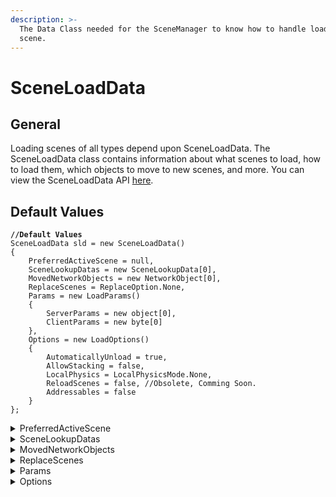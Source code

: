 ```yaml
---
description: >-
  The Data Class needed for the SceneManager to know how to handle loading a
  scene.
---
```


# SceneLoadData

## General

Loading scenes of all types depend upon SceneLoadData. The SceneLoadData class contains information about what scenes to load, how to load them, which objects to move to new scenes, and more. You can view the SceneLoadData API [here](https://firstgeargames.com/FishNet/api/api/FishNet.Managing.Scened.SceneLoadData.html).

## Default Values

<pre class="language-csharp"><code class="lang-csharp"><strong>//Default Values
</strong>SceneLoadData sld = new SceneLoadData()
{
    PreferredActiveScene = null,
    SceneLookupDatas = new SceneLookupData[0],
    MovedNetworkObjects = new NetworkObject[0],
    ReplaceScenes = ReplaceOption.None,
    Params = new LoadParams()
    {
        ServerParams = new object[0],
        ClientParams = new byte[0]
    },
    Options = new LoadOptions()
    {
        AutomaticallyUnload = true,
        AllowStacking = false,
        LocalPhysics = LocalPhysicsMode.None,
        ReloadScenes = false, //Obsolete, Comming Soon.
        Addressables = false
    }
};
</code></pre>

<details>

<summary>PreferredActiveScene</summary>

Preferred Active Scene will allow you to choose what scene will be active on the server and client. Currently this sets both client and server to the SceneLookupData provided.&#x20;

If left with the default value of null, the first valid scene loaded will become the ActiveScene.

</details>

<details>

<summary>SceneLookupDatas</summary>

This Array is populated with scenes you would like to load, depending on the parameters you pass into the SceneLoadData when constructed.

See [**Loading Scenes**](../loading-scenes.md) for examples.

</details>

<details>

<summary>MovedNetworkObjects</summary>

NetworkObjects can be moved when loading new scenes, such as if you want to move a player to a different scene as you load the new scene. You may include an array of NetworkObjects to move to the new scenes. NetworkObjects within this array will be moved to the first scene specified in SceneLookupData.\
\
See [**Persisting NetworkObjects**](../persisting-networkobjects.md) for more details on what type of NetworkObjects you are allowed to move.

</details>

<details>

<summary>ReplaceScenes</summary>

Like the Unity SceneManager when loading a single scene, ReplaceScenes allows you to replace currently loaded scenes with new ones. There are a variety of options to use. \
\
See [**Replacing Scenes**](../loading-scenes.md#replacing-scenes) Section of Loading Scenes guide for more details and examples.

</details>

<details>

<summary>Params</summary>

Params are an optional way to assign data to your scene loads/unloads. This data will be available within[ **Scene  Events**](../scene-events.md),  Information used in Params can be useful for storing information about the scene load/unload and referencing it later when the scene load/unload completes.

### ServerParams

_ServerParams_ are only included on the server side, and are not networked. It is an array of objects, meaning you can send anything you want. However when accessing the Params through event args, you will have to cast the object to the data you want.

### ClientParams

_ClientParams_ is a byte array which may contain anything, and will be sent to clients when they receive the load scene instructions. Clients can access the _ClientParams_ within the scene change events.

</details>

<details>

<summary>Options</summary>

You may further enhance how you load/unload scenes with Options.

### AutomaticallyUnload

* When _set to_ true scenes will be unloaded automatically on the server when there are no more connections present.  This is the default behaviour.
* When set to false the scene will remain if connections leave the scene unexpected, such as being disconnected.&#x20;
* However, discussed in UnloadSceneData, this behavior can be overriden using the UnloadOptions of UnloadSceneData.
* &#x20;Only scenes loaded for connections will be automatically unloaded when emptied.&#x20;
* Global scenes can only be unloaded using ReplaceScenes or by calling unload on them.

### AllowStacking

* When _AllowStacking_ remains false the SceneManager will not stack scenes in your SceneLoadDatas.
* If true then scenes can be stacked (loaded multiple times).
* In the SceneLookupData section it was mentioned that if a Scene reference or handle is specified then the SceneManager will favor loading a scene using a scene handle. When you would like to load connections into the same stacked scene over multiple load calls, you will populate your SceneLookupDatas by Scene reference or handle.
* See [**Scene Stacking**](../scene-stacking.md) for more detail and examples

### LocalPhysics

* [_LocalPhysics_](https://docs.unity3d.com/ScriptReference/SceneManagement.LocalPhysicsMode.html) is a Unity property that lets you determine how physics are simulated in your scenes.&#x20;
* Generally if you are stacking scenes you will want to set a LocalPhysics mode so that stacked scenes do not collide with each other.

### Addressables

* _Addressables_ is only used as a reference and performs no additional functionality.&#x20;
* You may set this value to know if a scene is loading using addressables, without having to create Params.

</details>
